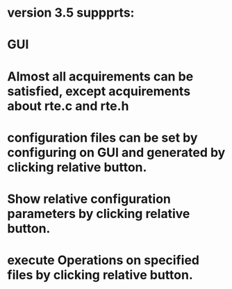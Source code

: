 # version 3.5 suppprts:
# GUI
# Almost all acquirements can be satisfied, except acquirements about rte.c and rte.h
# configuration files can be set by configuring on GUI and generated by clicking relative button.
# Show relative configuration parameters by clicking relative button.
# execute Operations on specified files by clicking relative button.
